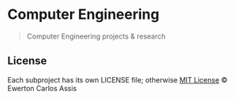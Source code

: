 # Computer Engineering

> Computer Engineering projects & research

## License

Each subproject has its own LICENSE file; otherwise
[MIT License](http://earaujoassis.mit-license.org/) &copy; Ewerton Carlos Assis
